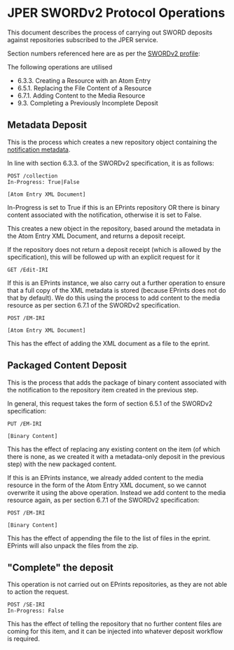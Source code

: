 # JPER SWORDv2 Protocol Operations

This document describes the process of carrying out SWORD deposits against repositories subscribed to the JPER
service.

Section numbers referenced here are as per the [SWORDv2 profile](http://swordapp.github.io/SWORDv2-Profile/SWORDProfile.html):

The following operations are utilised

* 6.3.3. Creating a Resource with an Atom Entry
* 6.5.1. Replacing the File Content of a Resource
* 6.7.1. Adding Content to the Media Resource
* 9.3. Completing a Previously Incomplete Deposit


## Metadata Deposit

This is the process which creates a new repository object containing the [notification metadata](https://github.com/JiscPER/jper-sword-out/blob/develop/docs/system/XWALK.md).

In line with section 6.3.3. of the SWORDv2 specification, it is as follows:

    POST /collection
    In-Progress: True|False
    
    [Atom Entry XML Document]

In-Progress is set to True if this is an EPrints repository OR there is binary content associated with the notification,
otherwise it is set to False.

This creates a new object in the repository, based around the metadata in the Atom Entry XML Document, and returns
a deposit receipt.

If the repository does not return a deposit receipt (which is allowed by the specification), this will be followed up with an explicit
request for it

    GET /Edit-IRI

If this is an EPrints instance, we also carry out a further operation to ensure that a full copy of the XML metadata
is stored (because EPrints does not do that by default).  We do this using the process to add content to the media resource
as per section 6.7.1 of the SWORDv2 specification.

    POST /EM-IRI
    
    [Atom Entry XML Document]
    
This has the effect of adding the XML document as a file to the eprint.

## Packaged Content Deposit

This is the process that adds the package of binary content associated with the notification to the repository item
created in the previous step.

In general, this request takes the form of section 6.5.1 of the SWORDv2 specification:

    PUT /EM-IRI
    
    [Binary Content]
    
This has the effect of replacing any existing content on the item (of which there is none, as we created it with a 
metadata-only deposit in the previous step) with the new packaged content.

If this is an EPrints instance, we already added content to the media resource in the form of the Atom Entry XML document,
so we cannot overwrite it using the above operation.  Instead we add content to the media resource again, as per section
6.7.1 of the SWORDv2 specification:

    POST /EM-IRI
    
    [Binary Content]
    
This has the effect of appending the file to the list of files in the eprint.  EPrints will also unpack the files from
the zip.

## "Complete" the deposit

This operation is not carried out on EPrints repositories, as they are not able to action the request.

    POST /SE-IRI
    In-Progress: False
    
This has the effect of telling the repository that no further content files are coming for this item, and it can
be injected into whatever deposit workflow is required.
